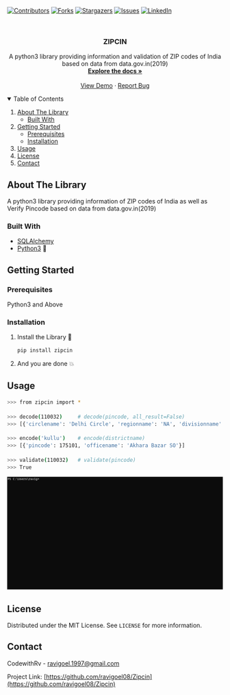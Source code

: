 <!-- PROJECT SHIELDS -->
<!--
*** I'm using markdown "reference style" links for readability.
*** Reference links are enclosed in brackets [ ] instead of parentheses ( ).
*** See the bottom of this document for the declaration of the reference variables
*** for contributors-url, forks-url, etc. This is an optional, concise syntax you may use.
*** https://www.markdownguide.org/basic-syntax/#reference-style-links
-->
[![Contributors][contributors-shield]][contributors-url]
[![Forks][forks-shield]][forks-url]
[![Stargazers][stars-shield]][stars-url]
[![Issues][issues-shield]][issues-url]
[![LinkedIn][linkedin-shield]][linkedin-url]


<!-- PROJECT LOGO -->
<br />
<p align="center">
  <h3 align="center">ZIPCIN</h3>

  <p align="center">
    A python3 library providing information and validation of ZIP codes of India based on data from data.gov.in(2019)
    <br />
    <a href="https://github.com/ravigoel08/Zipcin"><strong>Explore the docs »</strong></a>
    <br />
    <br />
    <a href="https://github.com/ravigoel08/Zipcin/blob/master/assets/demo1.gif">View Demo</a>
    ·
    <a href="https://github.com/ravigoel08/Zipcin/issues">Report Bug</a>
  </p>
</p>


<!-- TABLE OF CONTENTS -->
<details open="open">
  <summary>Table of Contents</summary>
  <ol>
    <li>
      <a href="#about-the-package">About The Library</a>
      <ul>
        <li><a href="#built-with">Built With</a></li>
      </ul>
    </li>
    <li>
      <a href="#getting-started">Getting Started</a>
      <ul>
        <li><a href="#prerequisites">Prerequisites</a></li>
        <li><a href="#installation">Installation</a></li>
      </ul>
    </li>
    <li><a href="#usage">Usage</a></li>
    <li><a href="#license">License</a></li>
    <li><a href="#contact">Contact</a></li>
  </ol>
</details>



<!-- ABOUT THE PROJECT -->
## About The Library


A python3 library providing information of ZIP codes of India as well as Verify Pincode based on data from data.gov.in(2019)

### Built With 

* [SQLAlchemy](https://www.sqlalchemy.org/)
* [Python3](https://www.python.org/) :snake:



<!-- GETTING STARTED -->
## Getting Started 


### Prerequisites 

Python3 and Above

### Installation 

1. Install the Library :eyes:
   ```sh
   pip install zipcin
   ```

2. And you are done :boom:



<!-- USAGE EXAMPLES -->
## Usage 

```sh
>>> from zipcin import *

>>> decode(110032)     # decode(pincode, all_result=False)
>>> [{'circlename': 'Delhi Circle', 'regionname': 'NA', 'divisionname': 'Delhi East Division', 'officename': 'Babarpur SO North East Delhi', 'pincode': 110032, 'officetype': 'SO', 'delivery': 'Non Delivery', 'district': 'SHAHDARA', 'statename': 'Delhi'}]

>>> encode('kullu')    # encode(districtname)
>>> [{'pincode': 175101, 'officename': 'Akhara Bazar SO'}]

>>> validate(110032)   # validate(pincode)
>>> True
```
![demo](assets/demo1.gif)



<!-- LICENSE -->
## License 

Distributed under the MIT License. See `LICENSE` for more information.



<!-- CONTACT -->
## Contact

CodewithRv - ravigoel.1997@gmail.com

Project Link: [https://github.com/ravigoel08/Zipcin](https://github.com/ravigoel08/Zipcin)




<!-- MARKDOWN LINKS & IMAGES -->
<!-- https://www.markdownguide.org/basic-syntax/#reference-style-links -->


[contributors-url]: https://github.com/ravigoel08/Zipcin/graphs/contributors
[forks-url]: https://github.com/ravigoel08/Zipcin/network/members
[stars-url]: https://github.com/ravigoel08/Zipcin/stargazers
[issues-url]: https://github.com/ravigoel08/Zipcin/issues
[linkedin-url]: https://www.linkedin.com/in/ravi-goyal52/
[contributors-shield]: https://img.shields.io/github/contributors/ravigoel08/Zipcin?style=for-the-badge
[issues-shield]: https://img.shields.io/github/issues/ravigoel08/Zipcin?style=for-the-badge
[forks-shield]: https://img.shields.io/github/forks/ravigoel08/Zipcin?style=for-the-badge
[stars-shield]: https://img.shields.io/github/stars/ravigoel08/Zipcin?style=for-the-badge
[linkedin-shield]: https://img.shields.io/badge/-LinkedIn-black.svg?style=for-the-badge&logo=linkedin&colorB=555
